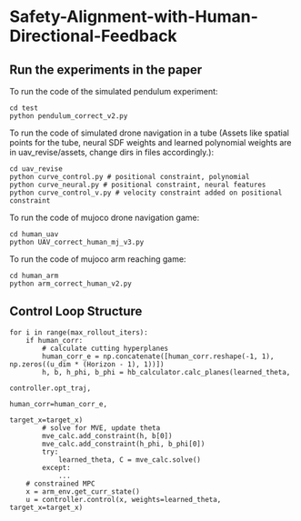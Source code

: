 # Safety-Alignment-with-Human-Directional-Feedback

## Run the experiments in the paper
To run the code of the simulated pendulum experiment:
```
cd test
python pendulum_correct_v2.py
```

To run the code of simulated drone navigation in a tube
(Assets like spatial points for the tube, neural SDF weights and learned polynomial weights are in uav_revise/assets, change dirs in files accordingly.):
```
cd uav_revise
python curve_control.py # positional constraint, polynomial
python curve_neural.py # positional constraint, neural features
python curve_control_v.py # velocity constraint added on positional constraint
```

To run the code of mujoco drone navigation game:
```
cd human_uav
python UAV_correct_human_mj_v3.py
```

To run the code of mujoco arm reaching game:
```
cd human_arm
python arm_correct_human_v2.py
```

## Control Loop Structure
```
for i in range(max_rollout_iters):
    if human_corr:
        # calculate cutting hyperplanes
        human_corr_e = np.concatenate([human_corr.reshape(-1, 1), np.zeros((u_dim * (Horizon - 1), 1))])
        h, b, h_phi, b_phi = hb_calculator.calc_planes(learned_theta,
                                                       controller.opt_traj,
                                                       human_corr=human_corr_e,
                                                       target_x=target_x)
        # solve for MVE, update theta
        mve_calc.add_constraint(h, b[0])
        mve_calc.add_constraint(h_phi, b_phi[0])
        try:
            learned_theta, C = mve_calc.solve()
        except:
            ...
    # constrained MPC    
    x = arm_env.get_curr_state()
    u = controller.control(x, weights=learned_theta, target_x=target_x)


```